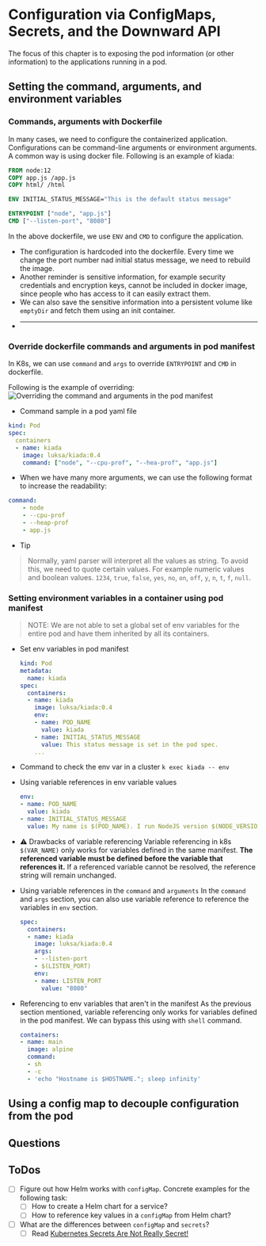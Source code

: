 # Configuration via ConfigMaps, Secrets, and the Downward API

The focus of this chapter is to exposing the pod information (or other information) to the applications running in a pod.

## Setting the command, arguments, and environment variables


### Commands, arguments with Dockerfile
In many cases, we need to configure the containerized application. Configurations can be command-line arguments or environment arguments. A common way is using docker file. Following is an example of kiada: 
```dockerfile
FROM node:12
COPY app.js /app.js
COPY html/ /html

ENV INITIAL_STATUS_MESSAGE="This is the default status message"

ENTRYPOINT ["node", "app.js"]
CMD ["--listen-port", "8080"]
```

In the above dockerfile, we use `ENV` and `CMD` to configure the application. 
- The configuration is hardcoded into the dockerfile. Every time we change the port number nad initial status message, we need to rebuild the image.
- Another reminder is sensitive information, for example security credentials and encryption keys, cannot be included in docker image, since people who has access to it can easily extract them.
- We can also save the sensitive information into a persistent volume like `emptyDir` and fetch them using an init container.
- ****

### Override dockerfile commands and arguments in pod manifest

In K8s, we can use `command` and `args` to override `ENTRYPOINT` and `CMD` in dockerfile.

Following is the example of overriding: 
![Overriding the command and arguments in the pod manifest](https://drek4537l1klr.cloudfront.net/luksa3/v-14/Figures/09image002.png)

- Command sample in a pod yaml file
```yaml
kind: Pod
spec:
  containers
  - name: kiada
    image: luksa/kiada:0.4
    command: ["node", "--cpu-prof", "--hea-prof", "app.js"]
```

- When we have many more arguments, we can use the following format to increase the readability: 
```yaml
command:
    - node
    - --cpu-prof
    - --heap-prof
    - app.js
```

- Tip
> Normally, yaml parser will interpret all the values as string. To avoid this, we need to quote certain values. For example numeric values and boolean values. `1234`, `true`, `false`, `yes`, `no`, `on`, `off`, `y`, `n`, `t`, `f`, `null`.

### Setting environment variables in a container using pod manifest

> NOTE: We are not able to set a global set of env variables for the entire pod and have them inherited by all its containers.

- Set env variables in pod manifest
  ```yaml
  kind: Pod
  metadata:
    name: kiada
  spec:
    containers:
    - name: kiada
      image: luksa/kiada:0.4
      env:
      - name: POD_NAME
        value: kiada
      - name: INITIAL_STATUS_MESSAGE
        value: This status message is set in the pod spec.
      ...
  ```

- Command to check the env var in a cluster
  `k exec kiada -- env`

- Using variable references in env variable values
  ```yaml
  env:
  - name: POD_NAME
    value: kiada
  - name: INITIAL_STATUS_MESSAGE
    value: My name is $(POD_NAME). I run NodeJS version $(NODE_VERSION).
  ```

- :warning: Drawbacks of variable referencing
  Variable referencing in k8s `$(VAR_NAME)` only works for variables defined in the same manifest. **The referenced variable must be defined before the variable that references it.** If a referenced variable cannot be resolved, the reference string will remain unchanged.

- Using variable references in the `command` and `arguments`
  In the `command` and `args` section, you can also use variable reference to reference the variables in `env` section.
  ```yaml
  spec:
    containers:
    - name: kiada
      image: luksa/kiada:0.4
      args:
      - --listen-port
      - $(LISTEN_PORT)
      env:
      - name: LISTEN_PORT
        value: "8080"
  ```

- Referencing to env variables that aren't in the manifest
  As the previous section mentioned, variable referencing only works for variables defined in the pod manifest. We can bypass this using with `shell` command. 
  ```yaml
  containers:
  - name: main
    image: alpine
    command:
    - sh
    - -c
    - 'echo "Hostname is $HOSTNAME."; sleep infinity'
  ```

## Using a config map to decouple configuration from the pod


## Questions

## ToDos
- [ ] Figure out how Helm works with `configMap`. Concrete examples for the following task:
  - [ ] How to create a Helm chart for a service?
  - [ ] How to reference key values in a `configMap` from Helm chart?
- [ ] What are the differences between `configMap` and `secrets`?
  - [ ] Read [Kubernetes Secrets Are Not Really Secret!](https://auth0.com/blog/kubernetes-secrets-management/)